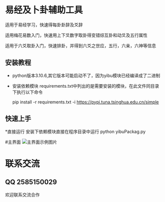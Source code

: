# 易经及卜卦辅助工具
适用于易经学习，快速得每卦卦辞及爻辞

适用梅花易数入门，快速用上下爻数字取卦得变错综互卦和动爻及五行属性

适用于六爻取卦入门，快速排卦，并得到六爻之世应，五行，六亲，六神等信息


## 安装教程

* python版本3.10.6,其它版本可能启动不了，因为yibu模块已经编译成了二进制

* 安装依赖模块
  requirements.txt中列出的是需要安装的模块，在此文件同目录下执行以下命令

  pip install -r requirements.txt -i https://pypi.tuna.tsinghua.edu.cn/simple

## 快速上手

*直接运行
  安装下依赖模块直接在程序目录中运行
  python yibuPackag.py

#主界面
![主界面示例图片](./res/appUI.png)

# 联系交流
## QQ 2585150029
欢迎联系交流合作






